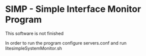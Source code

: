 # SIMP - Simple Interface Monitor Program

This software is not finished

In order to run the program configure servers.conf and run litesimpleSystemMonitor.sh
